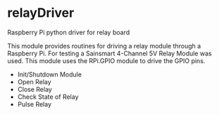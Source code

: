 # relayDriver
Raspberry Pi python driver for relay board

This module provides routines for driving a relay module through a Raspberry Pi. For testing a 
Sainsmart 4-Channel 5V Relay Module was used. This module uses the RPi.GPIO module to drive
the GPIO pins.

- Init/Shutdown Module
- Open Relay
- Close Relay
- Check State of Relay
- Pulse Relay

